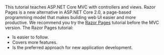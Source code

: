 This tutorial teaches ASP.NET Core MVC with controllers and views. Razor Pages is a new alternative in ASP.NET Core 2.0, a page-based programming model that makes building web UI easier and more productive. We recommend you try the [Razor Pages](xref:mvc/razor-pages/index) tutorial before the MVC version. The Razor Pages tutorial:

* Is easier to follow.
* Covers more features.
* Is the preferred approach for new application development.

